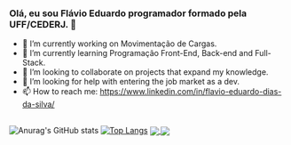 ### Olá, eu sou Flávio Eduardo programador formado pela UFF/CEDERJ. 👋

- 🔭 I’m currently working on Movimentação de Cargas.
- 🌱 I’m currently learning Programação Front-End, Back-end and Full-Stack.
- 👯 I’m looking to collaborate on projects that expand my knowledge.
- 🤔 I’m looking for help with entering the job market as a dev.
- 📫 How to reach me: https://www.linkedin.com/in/flavio-eduardo-dias-da-silva/
##
![Anurag's GitHub stats](https://github-readme-stats.vercel.app/api?username=Flavioeds82&show_icons=true&theme=dracula) [![Top Langs](https://github-readme-stats.vercel.app/api/top-langs/?username=Flavioeds82&layout=compact)](https://github.com/Flavioeds82/github-readme-stats)
<a href="https://github.com/Flavioeds82/github-readme-stats">
  <img align="center" src="https://github-readme-stats.vercel.app/api/pin/?username=Flavioeds82&repo=github-readme-stats" />
</a>
<a href="https://github.com/Flavioeds82/convoychat">
  <img align="center" src="https://github-readme-stats.vercel.app/api/pin/?username=Flavioeds82&repo=convoychat" />
</a>
##
